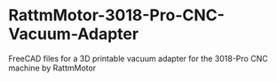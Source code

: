# RattmMotor-3018-Pro-CNC-Vacuum-Adapter
FreeCAD files for a 3D printable vacuum adapter for the 3018-Pro CNC machine by RattmMotor

